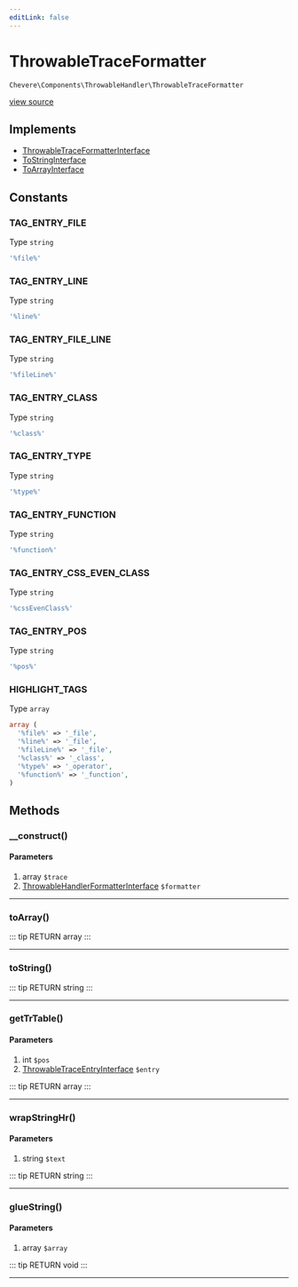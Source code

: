 ```yaml
---
editLink: false
---
```


# ThrowableTraceFormatter

`Chevere\Components\ThrowableHandler\ThrowableTraceFormatter`

[view source](https://github.com/chevere/chevere/blob/master/src/Chevere/Components/ThrowableHandler/ThrowableTraceFormatter.php)

## Implements

- [ThrowableTraceFormatterInterface](../../Interfaces/ThrowableHandler/ThrowableTraceFormatterInterface.md)
- [ToStringInterface](../../Interfaces/Common/ToStringInterface.md)
- [ToArrayInterface](../../Interfaces/Common/ToArrayInterface.md)

## Constants

### TAG_ENTRY_FILE

Type `string`

```php
'%file%'
```

### TAG_ENTRY_LINE

Type `string`

```php
'%line%'
```

### TAG_ENTRY_FILE_LINE

Type `string`

```php
'%fileLine%'
```

### TAG_ENTRY_CLASS

Type `string`

```php
'%class%'
```

### TAG_ENTRY_TYPE

Type `string`

```php
'%type%'
```

### TAG_ENTRY_FUNCTION

Type `string`

```php
'%function%'
```

### TAG_ENTRY_CSS_EVEN_CLASS

Type `string`

```php
'%cssEvenClass%'
```

### TAG_ENTRY_POS

Type `string`

```php
'%pos%'
```

### HIGHLIGHT_TAGS

Type `array`

```php
array (
  '%file%' => '_file',
  '%line%' => '_file',
  '%fileLine%' => '_file',
  '%class%' => '_class',
  '%type%' => '_operator',
  '%function%' => '_function',
)
```

## Methods

### __construct()

#### Parameters

1. array `$trace`
2. [ThrowableHandlerFormatterInterface](../../Interfaces/ThrowableHandler/ThrowableHandlerFormatterInterface.md) `$formatter`

---

### toArray()

::: tip RETURN
array
:::

---

### toString()

::: tip RETURN
string
:::

---

### getTrTable()

#### Parameters

1. int `$pos`
2. [ThrowableTraceEntryInterface](../../Interfaces/ThrowableHandler/ThrowableTraceEntryInterface.md) `$entry`

::: tip RETURN
array
:::

---

### wrapStringHr()

#### Parameters

1. string `$text`

::: tip RETURN
string
:::

---

### glueString()

#### Parameters

1. array `$array`

::: tip RETURN
void
:::

---
